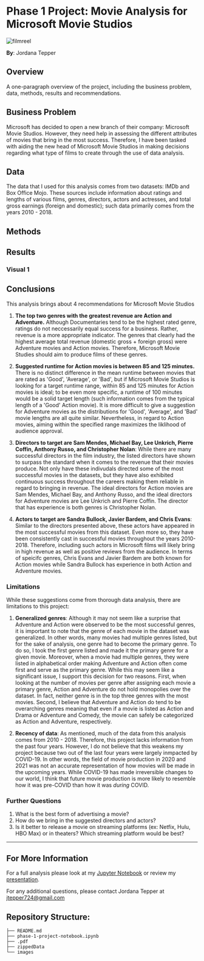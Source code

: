 # Phase 1 Project: Movie Analysis for Microsoft Movie Studios

![filmreel](https://github.com/jordanate/phase-1-project/blob/main/images/filmreel.jpeg)

**By**: Jordana Tepper

## Overview

A one-paragraph overview of the project, including the business problem, data, methods, results and recommendations.

## Business Problem

Microsoft has decided to open a new branch of their company: Microsoft Movie Studios. However, they need help in assessing the different attributes of movies that bring in the most success. Therefore, I have been tasked with aiding the new head of Microsoft Movie Studios in making decisions regarding what type of films to create through the use of data analysis. 

## Data

The data that I used for this analysis comes from two datasets: IMDb and Box Office Mojo. These sources include information about ratings and lengths of various films, genres, directors, actors and actresses, and total gross earnings (foreign and domestic); such data primarily comes from the years 2010 - 2018.

## Methods



## Results



### Visual 1


## Conclusions

This analysis brings about 4 recommendations for Microsoft Movie Studios

1. **The top two genres with the greatest revenue are Action and Adventure.** Although Documentaries tend to be the highest rated genre, ratings do not neccessarily equal success for a business. Rather, revenue is a more appropriate indicator. The genres that clearly had the highest average total revenue (domestic gross + foreign gross) were Adventure movies and Action movies. Therefore, Microsoft Movie Studies should aim to produce films of these genres.


2. **Suggested runtime for Action movies is between 85 and 125 minutes.** There is no distinct difference in the mean runtime between movies that are rated as 'Good', 'Average', or 'Bad', but if Microsoft Movie Studios is looking for a target runtime range, within 85 and 125 minutes for Action movies is ideal; to be even more specific, a runtime of 100 minutes would be a solid target length (such information comes from the typical length of a 'Good' Action movie). It is more difficult to give a suggestion for Adventure movies as the distributions for 'Good', 'Average', and 'Bad' movie lengths are all quite similar. Nevertheless, in regard to Action movies, aiming within the specified range maximizes the liklihood of audience approval.


3. **Directors to target are Sam Mendes, Michael Bay, Lee Unkrich, Pierre Coffin, Anthony Russo, and Christopher Nolan**: While there are many successful directors in the film industry, the listed directors have shown to surpass the standard when it comes to the revenue that their movies produce. Not only have these indivudals directed some of the most successful movies in the datasets, but they have also exhibited continuous success throughout the careers making them reliable in regard to bringing in revenue. The ideal directors for Action movies are Sam Mendes, Michael Bay, and Anthony Russo, and the ideal directors for Adventure movies are Lee Unkrich and Pierre Coffin. The director that has experience is both genres is Christopher Nolan.
   

4. **Actors to target are Sandra Bullock, Javier Bardem, and Chris Evans**: Similar to the directors presented above, these actors have appeared in the most successful movies from this dataset. Even more so, they have been consistently cast in successful movies throughout the years 2010-2018. Therefore, including such actors in Microsoft films will likely bring in high revenue as well as positive reviews from the audience. In terms of speicifc genres, Chris Evans and Javier Bardem are both known for Action movies while Sandra Bullock has experience in both Action and Adventure movies. 


### Limitations

While these suggestions come from thorough data analysis, there are limitations to this project:

1. **Generalized genres**: Although it may not seem like a surprise that Adventure and Action were observed to be the most successful genres, it is important to note that the genre of each movie in the dataset was generalized. In other words, many movies had multiple genres listed, but for the sake of analysis, one genre had to become the primary genre. To do so, I took the first genre listed and made it the primary genre for a given movie. Moreover, when a movie had multiple genres, they were listed in alphabetical order making Adventure and Action often come first and serve as the primary genre. While this may seem like a significant issue, I support this decision for two reasons. First, when looking at the number of movies per genre after assigning each movie a primary genre, Action and Adventure do not hold monopolies over the dataset. In fact, neither genre is in the top three genres with the most movies. Second, I believe that Adventure and Action do tend to be overarching genres meaning that even if a movie is listed as Action and Drama or Adventure and Comedy, the movie can safely be categorized as Action and Adventure, respectively.

2. **Recency of data**: As mentioned, much of the data from this analysis comes from 2010 - 2018. Therefore, this project lacks information from the past four years. However, I do not believe that this weakens my project because two out of the last four years were largely inmpacted by COVID-19. In other words, the field of movie production in 2020 and 2021 was not an accurate representation of how movies will be made in the upcoming years. While COVID-19 has made irreversible changes to our world, I think that future movie production is more likely to resemble how it was pre-COVID than how it was _during_ COVID.

### Further Questions

1. What is the best form of advertising a movie?
2. How do we bring in the suggested directors and actors?
3. Is it better to release a movie on streaming platforms (ex: Netfix, Hulu, HBO Max) or in theaters? Which streaming platform would be best?

***


## For More Information

For a full analysis please look at my [Jupyter Notebook](./phase-1-project-notebook.ipynb) or review my [presentation](https://github.com/jordanate/phase-1-project/blob/main/Phase%201%20Project%20Presentation.pdf).

For any additional questions, please contact Jordana Tepper at jtepper724@gmail.com

## Repository Structure:

```
├── README.md                           
├── phase-1-project-notebook.ipynb   
├── .pdf         
├── zippedData                                
└── images                              
```
